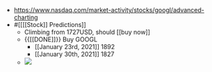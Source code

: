 - https://www.nasdaq.com/market-activity/stocks/googl/advanced-charting
- #[[[[Stock]] Predictions]]
    - Climbing from 1727USD, should [[buy now]]
    - {{[[DONE]]}} Buy GOOGL 
        - [[January 23rd, 2021]] 1892
        - [[January 30th, 2021]] 1827
    - ![](https://firebasestorage.googleapis.com/v0/b/firescript-577a2.appspot.com/o/imgs%2Fapp%2FIndieHacker%2FDSUKZpLHhm.png?alt=media&token=b110a75f-91b9-421d-8e1c-ebcb2a37c0c3)
